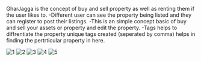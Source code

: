 GharJagga is the concept of buy and sell property as well as renting them if the user likes to.
-Different user can see the property being listed and they can register to post their listings.
-This is an simple concept basic of buy and sell your assets or property and edit the property.
-Tags helps to diffrentiate the property unique tags created (seperated by comma) helps in finding the pertrticular property in here.

![1](https://github.com/SuseelKc/Real-Estate/assets/139630872/95a5cb02-6cc7-46ed-8bd5-b1bfbd1fb032)
![2](https://github.com/SuseelKc/Real-Estate/assets/139630872/78e13e76-19eb-455a-b0da-d5603df7d49a)
![3](https://github.com/SuseelKc/Real-Estate/assets/139630872/7ff16ada-1ab8-47ae-9931-c7d69a2c23b5)
![4](https://github.com/SuseelKc/Real-Estate/assets/139630872/42ccb6e9-9395-4fce-8010-4ff3ff4e7224)
![5](https://github.com/SuseelKc/Real-Estate/assets/139630872/8c498d92-3af1-4ecb-9626-af6ac58cdadf)

